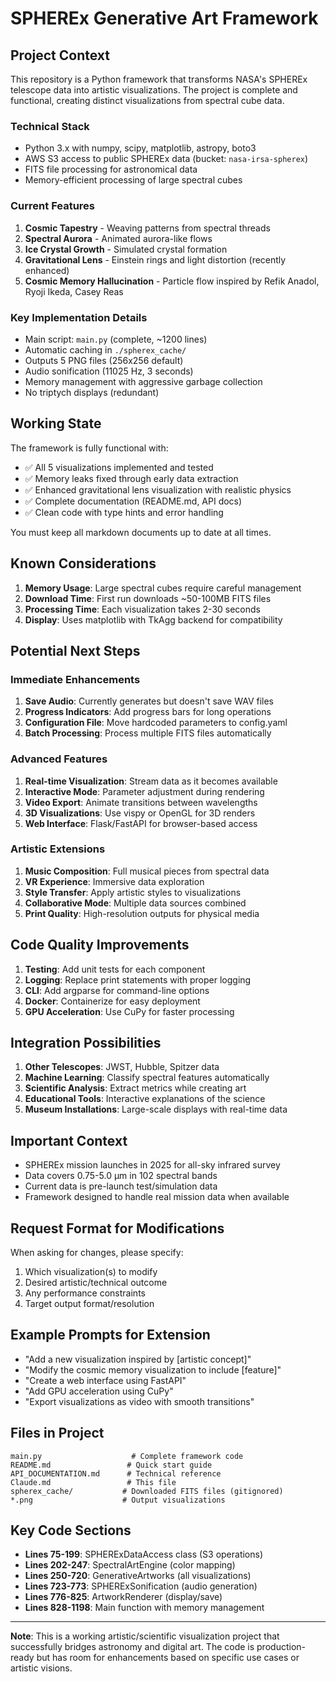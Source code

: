 # SPHEREx Generative Art Framework

## Project Context

This repository is a Python framework that transforms NASA's SPHEREx telescope data into artistic visualizations. The project is complete and functional, creating distinct visualizations from spectral cube data.

### Technical Stack
- Python 3.x with numpy, scipy, matplotlib, astropy, boto3
- AWS S3 access to public SPHEREx data (bucket: `nasa-irsa-spherex`)
- FITS file processing for astronomical data
- Memory-efficient processing of large spectral cubes

### Current Features
1. **Cosmic Tapestry** - Weaving patterns from spectral threads
2. **Spectral Aurora** - Animated aurora-like flows
3. **Ice Crystal Growth** - Simulated crystal formation
4. **Gravitational Lens** - Einstein rings and light distortion (recently enhanced)
5. **Cosmic Memory Hallucination** - Particle flow inspired by Refik Anadol, Ryoji Ikeda, Casey Reas

### Key Implementation Details
- Main script: `main.py` (complete, ~1200 lines)
- Automatic caching in `./spherex_cache/`
- Outputs 5 PNG files (256x256 default)
- Audio sonification (11025 Hz, 3 seconds)
- Memory management with aggressive garbage collection
- No triptych displays (redundant)

## Working State

The framework is fully functional with:
- ✅ All 5 visualizations implemented and tested
- ✅ Memory leaks fixed through early data extraction
- ✅ Enhanced gravitational lens visualization with realistic physics
- ✅ Complete documentation (README.md, API docs)
- ✅ Clean code with type hints and error handling

You must keep all markdown documents up to date at all times.

## Known Considerations

1. **Memory Usage**: Large spectral cubes require careful management
2. **Download Time**: First run downloads ~50-100MB FITS files
3. **Processing Time**: Each visualization takes 2-30 seconds
4. **Display**: Uses matplotlib with TkAgg backend for compatibility

## Potential Next Steps

### Immediate Enhancements
1. **Save Audio**: Currently generates but doesn't save WAV files
2. **Progress Indicators**: Add progress bars for long operations  
3. **Configuration File**: Move hardcoded parameters to config.yaml
4. **Batch Processing**: Process multiple FITS files automatically

### Advanced Features
1. **Real-time Visualization**: Stream data as it becomes available
2. **Interactive Mode**: Parameter adjustment during rendering
3. **Video Export**: Animate transitions between wavelengths
4. **3D Visualizations**: Use vispy or OpenGL for 3D renders
5. **Web Interface**: Flask/FastAPI for browser-based access

### Artistic Extensions
1. **Music Composition**: Full musical pieces from spectral data
2. **VR Experience**: Immersive data exploration
3. **Style Transfer**: Apply artistic styles to visualizations
4. **Collaborative Mode**: Multiple data sources combined
5. **Print Quality**: High-resolution outputs for physical media

## Code Quality Improvements

1. **Testing**: Add unit tests for each component
2. **Logging**: Replace print statements with proper logging
3. **CLI**: Add argparse for command-line options
4. **Docker**: Containerize for easy deployment
5. **GPU Acceleration**: Use CuPy for faster processing

## Integration Possibilities

1. **Other Telescopes**: JWST, Hubble, Spitzer data
2. **Machine Learning**: Classify spectral features automatically
3. **Scientific Analysis**: Extract metrics while creating art
4. **Educational Tools**: Interactive explanations of the science
5. **Museum Installations**: Large-scale displays with real-time data

## Important Context

- SPHEREx mission launches in 2025 for all-sky infrared survey
- Data covers 0.75-5.0 μm in 102 spectral bands
- Current data is pre-launch test/simulation data
- Framework designed to handle real mission data when available

## Request Format for Modifications

When asking for changes, please specify:
1. Which visualization(s) to modify
2. Desired artistic/technical outcome
3. Any performance constraints
4. Target output format/resolution

## Example Prompts for Extension

- "Add a new visualization inspired by [artistic concept]"
- "Modify the cosmic memory visualization to include [feature]"
- "Create a web interface using FastAPI"
- "Add GPU acceleration using CuPy"
- "Export visualizations as video with smooth transitions"

## Files in Project

```
main.py                    # Complete framework code
README.md                 # Quick start guide
API_DOCUMENTATION.md      # Technical reference
Claude.md                 # This file
spherex_cache/           # Downloaded FITS files (gitignored)
*.png                    # Output visualizations
```

## Key Code Sections

- **Lines 75-199**: SPHERExDataAccess class (S3 operations)
- **Lines 202-247**: SpectralArtEngine (color mapping)
- **Lines 250-720**: GenerativeArtworks (all visualizations)
- **Lines 723-773**: SPHERExSonification (audio generation)
- **Lines 776-825**: ArtworkRenderer (display/save)
- **Lines 828-1198**: Main function with memory management

---

**Note**: This is a working artistic/scientific visualization project that successfully bridges astronomy and digital art. The code is production-ready but has room for enhancements based on specific use cases or artistic visions.